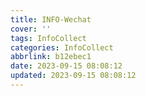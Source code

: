 ```yaml
---
title: INFO-Wechat
cover: ''
tags: InfoCollect
categories: InfoCollect
abbrlink: b12ebec1
date: 2023-09-15 08:08:12
updated: 2023-09-15 08:08:12
---
```

